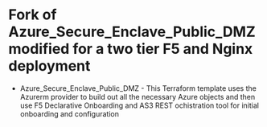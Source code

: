 # Fork of Azure_Secure_Enclave_Public_DMZ modified for a two tier F5 and Nginx deployment

* Azure_Secure_Enclave_Public_DMZ - This Terraform template uses the Azurerm provider to build out all the necessary Azure objects and then use F5 Declarative Onboarding and AS3 REST ochistration tool for initial onboarding and configuration 

